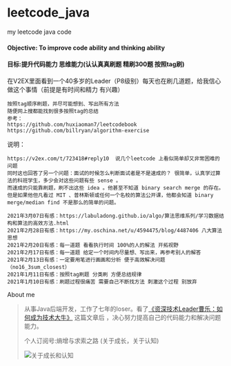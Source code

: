 # leetcode_java
my leetcode java code

#### Objective: To improve code ability and thinking ability
#### 目标:提升代码能力 思维能力(认认真真刷题 精刷300题 按照tag刷)
在V2EX里面看到一个40多岁的Leader（P8级别）每天也在刷几道题，给我信心做这个事情（前提是有时间和精力 有兴趣）
```
按照tag顺序刷题，并尽可能想到、写出所有方法
随便网上搜都能找到很多按照tag的总结
参考：
https://github.com/huxiaoman7/leetcodebook
https://github.com/billryan/algorithm-exercise
```

说明：
```
https://v2ex.com/t/723418#reply10  说几个leetcode 上看似简单却又非常困难的问题
同时这也回答了另一个问题：面试的时候怎么判断面试者是不是速成的？ 很简单，认真学过算法的科班学生，多少会对这些问题有些 sense 。
而速成的只能靠刷题，刷不出这些 idea 。他甚至不知道 binary search merge 的存在。
但是如果他但凡看过 MIT 、普林斯顿或任何一个名校的算法公开课，他都会知道 binary merge/median find 不是那么的简单的问题。

2021年3月07日有感：https://labuladong.github.io/algo/算法思维系列/学习数据结构和算法的高效方法.html
2021年2月28日有感：https://my.oschina.net/u/4594475/blog/4487406 八大算法思想 
2021年2月20日有感：每一道题 看看执行时间 100%的人的解法 开拓视野
2021年2月17日有感：每一道题 给定一个时间内尽量想、写出来，再参考别人的解答
2021年2月13日有感：一定要用笔进行画画和分析 便于高效解决问题 （no16_3sum_closest）
2021年1月11日有感：按照tag刷题 分类刷 方便总结规律
2021年1月10日有感：刷题过程很痛苦 需要自己不断找方法 刺激这个过程 别放弃
```

About me
> 从事Java后端开发，工作了七年的loser。看了[《资深技术Leader曹乐：如何成为技术大牛》](https://mp.weixin.qq.com/s/PpesrPQ6y0s1gtLOC3jeAQ) 这篇文章后 ，决心努力提高自己的代码能力和解决问题能力。
>
> 个人订阅号:熵增与求索之路 (关于成长，关于认知)
>
>![关于成长和认知](https://static01.imgkr.com/temp/6b84a41bd5e54585876f33e9baffc7b7.jpg)
